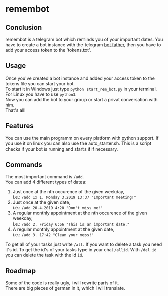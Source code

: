 # remembot
## Conclusion
remembot is a telegram bot which reminds you of your important dates.
You have to create a bot instance with the telegram [bot father](https://core.telegram.org/bots#6-botfather),
then you have to add your access token to the 'tokens.txt'.

## Usage
Once you've created a bot instance and added your access token to the tokens file you can start your bot.  
To start it in Windows just type `python start_rem_bot.py` in your terminal.  
For Linux you have to use `python3`.  
Now you can add the bot to your group or start a privat conversation with him.  
That's all!

## Features
You can use the main programm on every platform with python support.
If you use it on linux you can also use the auto_starter.sh. This is a script checks if
your bot is running and starts it if necessary. 

## Commands
The most important command is `/add`.  
You can add 4 different types of dates:    
1) Just once at the nth occurence of the given weekday,  
i.e.: `/add 1x 1. Monday 3.2019 13:37 "Important meeting!"`  
2) Just once at the given date,  
i.e.: `/add 20.4.2019 4:20 "Don't miss me!"`  
3) A regular monthly appointment at the nth occurence of the given weekday,  
i.e.: `/add 2. Friday 6:66 "This is an important date."`  
4)  A regular monthly appointment at the given date,  
i.e.: `/add 3. 17:42 "Clean your mess!"`

To get all of your tasks just write `/all`.
If you want to delete a task you need it's id. To get the id's of your tasks type in your chat `/allid`.
With `/del id` you can delete the task with the id `id`.

## Roadmap
Some of the code is really ugly, i will rewrite parts of it.  
There are big pieces of german in it, which i will translate.
